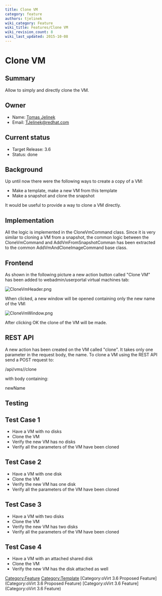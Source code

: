 ```yaml
---
title: Clone VM
category: feature
authors: tjelinek
wiki_category: Feature
wiki_title: Features/Clone VM
wiki_revision_count: 8
wiki_last_updated: 2015-10-08
---
```


# Clone VM

## Summary

Allow to simply and directly clone the VM.

## Owner

*   Name: [Tomas Jelinek](User:TJelinek)
*   Email: <TJelinek@redhat.com>

## Current status

*   Target Release: 3.6
*   Status: done

## Background

Up until now there were the following ways to create a copy of a VM:

*   Make a template, make a new VM from this template
*   Make a snapshot and clone the snapshot

It would be useful to provide a way to clone a VM directly.

## Implementation

All the logic is implemented in the CloneVmCommand class. Since it is very similar to cloning a VM from a snapshot, the common logic between the CloneVmCommand and AddVmFromSnapshotComman has been extracted to the common AddVmAndCloneImageCommand base class.

## Frontend

As shown in the following picture a new action button called "Clone VM" has been added to webadmin/userportal virtual machines tab:

![](CloneVmHeader.png "CloneVmHeader.png")

When clicked, a new window will be opened containing only the new name of the VM:

![](CloneVmWindow.png‎ "CloneVmWindow.png‎")

After clicking OK the clone of the VM will be made.

## REST API

A new action has been created on the VM called "clone". It takes only one parameter in the request body, the name. To clone a VM using the REST API send a POST request to:

<engineUrl>/api/vms/<vm id>/clone

with body containing:

<action> <vm> <name>newName</name> </vm> </action>

## Testing

## Test Case 1

*   Have a VM with no disks
*   Clone the VM
*   Verify the new VM has no disks
*   Verify all the parameters of the VM have been cloned

## Test Case 2

*   Have a VM with one disk
*   Clone the VM
*   Verify the new VM has one disk
*   Verify all the parameters of the VM have been cloned

## Test Case 3

*   Have a VM with two disks
*   Clone the VM
*   Verify the new VM has two disks
*   Verify all the parameters of the VM have been cloned

## Test Case 4

*   Have a VM with an attached shared disk
*   Clone the VM
*   Verify the new VM has the disk attached as well

<Category:Feature> <Category:Template> [Category:oVirt 3.6 Proposed Feature](Category:oVirt 3.6 Proposed Feature) [Category:oVirt 3.6 Feature](Category:oVirt 3.6 Feature)
